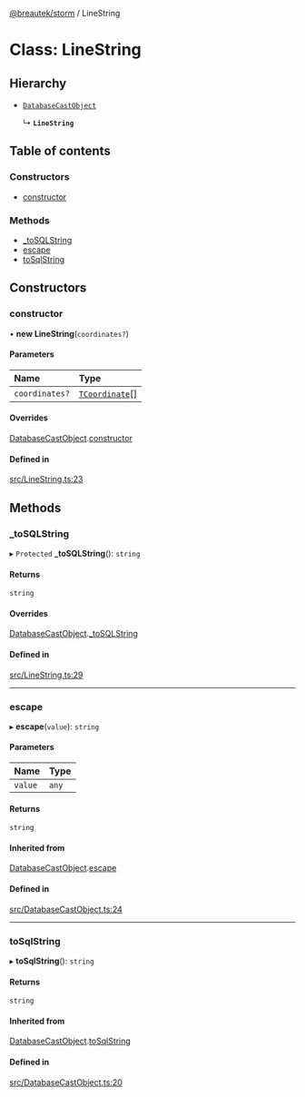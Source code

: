 [@breautek/storm](../README.md) / LineString

# Class: LineString

## Hierarchy

- [`DatabaseCastObject`](DatabaseCastObject.md)

  ↳ **`LineString`**

## Table of contents

### Constructors

- [constructor](LineString.md#constructor)

### Methods

- [\_toSQLString](LineString.md#_tosqlstring)
- [escape](LineString.md#escape)
- [toSqlString](LineString.md#tosqlstring)

## Constructors

### constructor

• **new LineString**(`coordinates?`)

#### Parameters

| Name | Type |
| :------ | :------ |
| `coordinates?` | [`TCoordinate`](../README.md#tcoordinate)[] |

#### Overrides

[DatabaseCastObject](DatabaseCastObject.md).[constructor](DatabaseCastObject.md#constructor)

#### Defined in

[src/LineString.ts:23](https://github.com/breautek/storm/blob/4b2254f/src/LineString.ts#L23)

## Methods

### \_toSQLString

▸ `Protected` **_toSQLString**(): `string`

#### Returns

`string`

#### Overrides

[DatabaseCastObject](DatabaseCastObject.md).[_toSQLString](DatabaseCastObject.md#_tosqlstring)

#### Defined in

[src/LineString.ts:29](https://github.com/breautek/storm/blob/4b2254f/src/LineString.ts#L29)

___

### escape

▸ **escape**(`value`): `string`

#### Parameters

| Name | Type |
| :------ | :------ |
| `value` | `any` |

#### Returns

`string`

#### Inherited from

[DatabaseCastObject](DatabaseCastObject.md).[escape](DatabaseCastObject.md#escape)

#### Defined in

[src/DatabaseCastObject.ts:24](https://github.com/breautek/storm/blob/4b2254f/src/DatabaseCastObject.ts#L24)

___

### toSqlString

▸ **toSqlString**(): `string`

#### Returns

`string`

#### Inherited from

[DatabaseCastObject](DatabaseCastObject.md).[toSqlString](DatabaseCastObject.md#tosqlstring)

#### Defined in

[src/DatabaseCastObject.ts:20](https://github.com/breautek/storm/blob/4b2254f/src/DatabaseCastObject.ts#L20)
